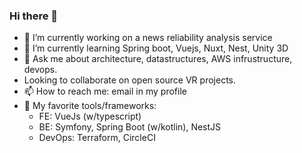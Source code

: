 ### Hi there 👋
- 🔭 I’m currently working on a news reliability analysis service
- 🌱 I’m currently learning Spring boot, Vuejs, Nuxt, Nest, Unity 3D
- 💬 Ask me about architecture, datastructures, AWS infrustructure, devops.
- Looking to collaborate on open source VR projects.
- 📫 How to reach me: email in my profile
- 💖 My favorite tools/frameworks:
   - FE: VueJs (w/typescript)
   - BE: Symfony, Spring Boot (w/kotlin), NestJS
   - DevOps: Terraform, CircleCI
